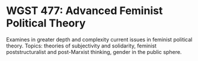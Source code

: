 # WGST 477: Advanced Feminist Political Theory

Examines in greater depth and complexity current issues in feminist political theory. Topics: theories of subjectivity and solidarity, feminist poststructuralist and post-Marxist thinking, gender in the public sphere.